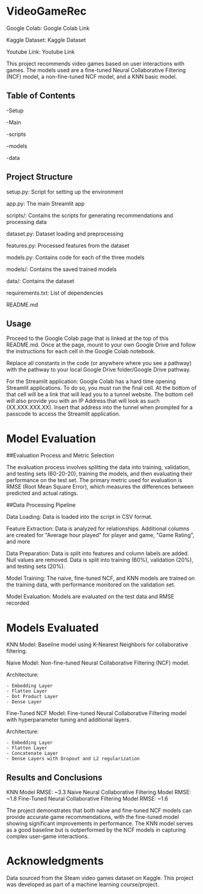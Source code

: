 # VideoGameRec

Google Colab: Google Colab Link

Kaggle Dataset: Kaggle Dataset

Youtube Link: Youtube Link

This project recommends video games based on user interactions with games. The models used are a fine-tuned Neural Collaborative Filtering (NCF) model, a non-fine-tuned NCF model, and a KNN basic model.

## Table of Contents

-Setup

-Main

-scripts

-models

-data

## Project Structure
setup.py: Script for setting up the environment

app.py: The main Streamlit app

scripts/: Contains the scripts for generating recommendations and processing data

dataset.py: Dataset loading and preprocessing

features.py: Processed features from the dataset

models.py: Contains code for each of the three models

models/: Contains the saved trained models

data/: Contains the dataset

requirements.txt: List of dependencies

README.md


## Usage
Proceed to the Google Colab page that is linked at the top of this README.md. Once at the page, mount to your own Google Drive and follow the instructions for each cell in the Google Colab notebook.

Replace all constants in the code (or anywhere where you see a pathway) with the pathway to your local Google Drive folder/Google Drive pathway.

For the Streamlit application: Google Colab has a hard time opening Streamlit applications. To do so, you must run the final cell. At the bottom of that cell will be a link that will lead you to a tunnel website. The bottom cell will also provide you with an IP Address that will look as such (XX.XXX.XXX.XX). Insert that address into the tunnel when prompted for a passcode to access the Streamlit application.

# Model Evaluation

##Evaluation Process and Metric Selection

The evaluation process involves splitting the data into training, validation, and testing sets (60-20-20), training the models, and then evaluating their performance on the test set. The primary metric used for evaluation is RMSE (Root Mean Square Error), which measures the differences between predicted and actual ratings. 

##Data Processing Pipeline

Data Loading: Data is loaded into the script in CSV format.

Feature Extraction: Data is analyzed for relationships. Additional columns are created for "Average hour played" for player and game, "Game Rating", and more

Data Preparation: Data is split into features and column labels are added. Null values are removed. Data is split into training (60%), validation (20%), and testing sets (20%).

Model Training: The naive, fine-tuned NCF, and KNN models are trained on the training data, with performance monitored on the validation set.

Model Evaluation: Models are evaluated on the test data and RMSE recorded

# Models Evaluated

KNN Model: Baseline model using K-Nearest Neighbors for collaborative filtering.

Naive Model: Non-fine-tuned Neural Collaborative Filtering (NCF) model.

  Architecture:
  
    - Embedding Layer
    - Flatten Layer
    - Dot Product Layer
    - Dense Layer


Fine-Tuned NCF Model: Fine-tuned Neural Collaborative Filtering model with hyperparameter tuning and additional layers.

  Architecture:
    
    - Embedding Layer
    - Flatten Layer
    - Concatenate Layer
    - Dense Layers with Dropout and L2 regularization

  
## Results and Conclusions
KNN Model RMSE: ~3.3
Naive Neural Collaborative Filtering Model RMSE: ~1.8
Fine-Tuned Neural Collaborative Filtering Model RMSE: ~1.6

The project demonstrates that both naive and fine-tuned NCF models can provide accurate game recommendations, with the fine-tuned model showing significant improvements in performance. The KNN model serves as a good baseline but is outperformed by the NCF models in capturing complex user-game interactions.

# Acknowledgments
Data sourced from the Steam video games dataset on Kaggle. 
This project was developed as part of a machine learning course/project.
